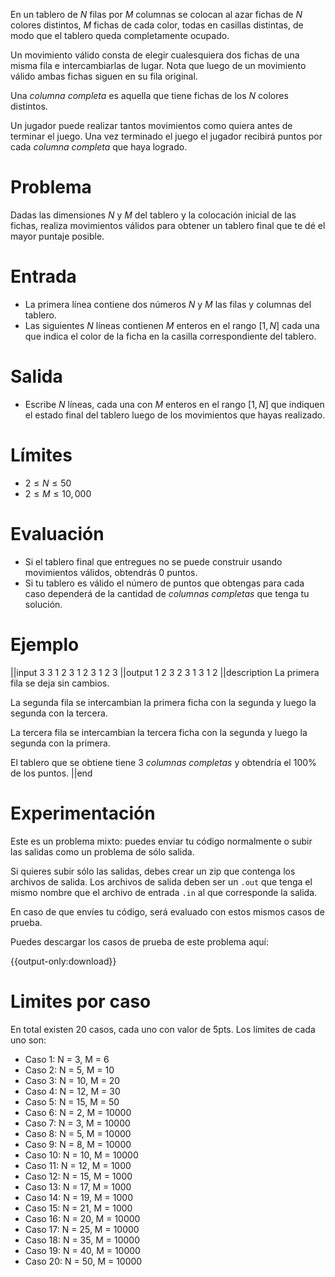 En un tablero de $N$ filas por $M$ columnas se colocan al azar fichas de $N$ colores distintos, $M$ fichas de cada color, todas en casillas distintas, de modo que el tablero queda completamente ocupado.

Un movimiento válido consta de elegir cualesquiera dos fichas de una misma fila e intercambiarlas de lugar. Nota que luego de un movimiento válido ambas fichas siguen en su fila original.

Una _columna completa_ es aquella que tiene fichas de los $N$ colores distintos.

Un jugador puede realizar tantos movimientos como quiera antes de terminar el juego. Una vez terminado el juego el jugador recibirá puntos por cada _columna completa_ que haya logrado.

# Problema

Dadas las dimensiones $N$ y $M$ del tablero y la colocación inicial de las fichas, realiza movimientos válidos para obtener un tablero final que te dé el mayor puntaje posible.

# Entrada

- La primera línea contiene dos números $N$ y $M$ las filas y columnas del tablero.
- Las siguientes $N$ líneas contienen $M$ enteros en el rango $[1, N]$ cada una que indica el color de la ficha en la casilla correspondiente del tablero.

# Salida

- Escribe $N$ líneas, cada una con $M$ enteros en el rango $[1, N]$ que indiquen el estado final del tablero luego de los movimientos que hayas realizado.

# Límites

- $2 \leq N \leq 50$
- $2 \leq M \leq 10,000$

# Evaluación

- Si el tablero final que entregues no se puede construir usando movimientos válidos, obtendrás $0$ puntos.
- Si tu tablero es válido el número de puntos que obtengas para cada caso dependerá de la cantidad de _columnas completas_ que tenga tu solución.

# Ejemplo

||input
3 3
1 2 3
1 2 3
1 2 3
||output
1 2 3
2 3 1
3 1 2
||description
La primera fila se deja sin cambios.

La segunda fila se intercambian la primera ficha con la segunda y luego la segunda con la tercera.

La tercera fila se intercambian la tercera ficha con la segunda y luego la segunda con la primera.

El tablero que se obtiene tiene $3$ _columnas completas_ y obtendría el 100% de los puntos.
||end

# Experimentación

Este es un problema mixto: puedes enviar tu código normalmente o subir las salidas como un problema de sólo salida.

Si quieres subir sólo las salidas, debes crear un zip que contenga los archivos de salida. Los archivos de salida deben ser un `.out` que tenga el mismo nombre que el archivo de entrada `.in` al que corresponde la salida.

En caso de que envíes tu código, será evaluado con estos mismos casos de prueba.

Puedes descargar los casos de prueba de este problema aquí:

{{output-only:download}}

# Limites por caso

En total existen 20 casos, cada uno con valor de 5pts. Los límites de cada uno son:

- Caso 1: N = 3, M = 6
- Caso 2: N = 5, M = 10
- Caso 3: N = 10, M = 20
- Caso 4: N = 12, M = 30
- Caso 5: N = 15, M = 50
- Caso 6: N = 2, M = 10000
- Caso 7: N = 3, M = 10000
- Caso 8: N = 5, M = 10000
- Caso 9: N = 8, M = 10000
- Caso 10: N = 10, M = 10000
- Caso 11: N = 12, M = 1000
- Caso 12: N = 15, M = 1000
- Caso 13: N = 17, M = 1000
- Caso 14: N = 19, M = 1000
- Caso 15: N = 21, M = 1000
- Caso 16: N = 20, M = 10000
- Caso 17: N = 25, M = 10000
- Caso 18: N = 35, M = 10000
- Caso 19: N = 40, M = 10000
- Caso 20: N = 50, M = 10000
